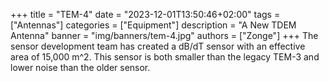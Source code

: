 +++
title = "TEM-4"
date = "2023-12-01T13:50:46+02:00"
tags = ["Antennas"]
categories = ["Equipment"]
description = "A New TDEM Antenna"
banner = "img/banners/tem-4.jpg"
authors = ["Zonge"]
+++
The sensor development team has created a dB/dT sensor with an effective area of 15,000 m^2.  This sensor is both smaller than the legacy TEM-3 and lower noise than the older sensor.


